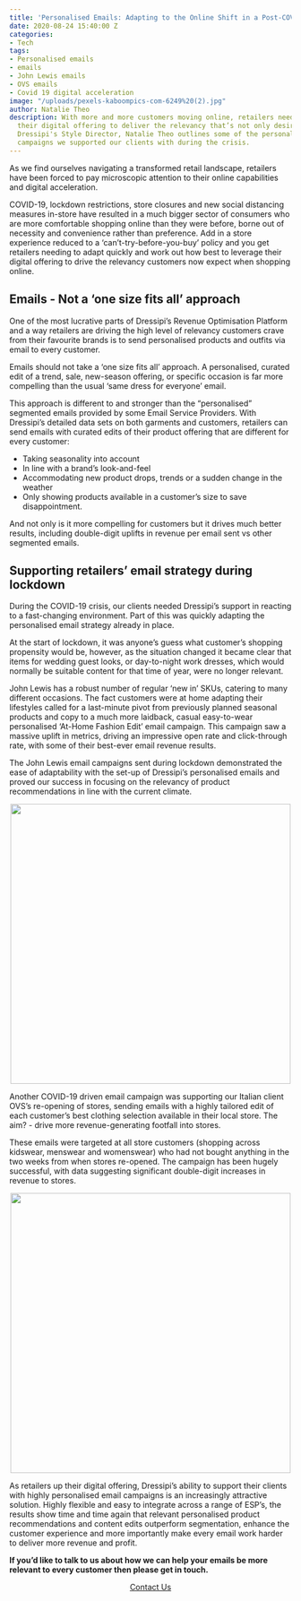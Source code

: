 ```yaml
---
title: 'Personalised Emails: Adapting to the Online Shift in a Post-COVID World'
date: 2020-08-24 15:40:00 Z
categories:
- Tech
tags:
- Personalised emails
- emails
- John Lewis emails
- OVS emails
- Covid 19 digital acceleration
image: "/uploads/pexels-kaboompics-com-6249%20(2).jpg"
author: Natalie Theo
description: With more and more customers moving online, retailers need to leverage
  their digital offering to deliver the relevancy that’s not only desired but expected.
  Dressipi's Style Director, Natalie Theo outlines some of the personalised email
  campaigns we supported our clients with during the crisis.
---
```


As we find ourselves navigating a transformed retail landscape, retailers have been forced to pay microscopic attention to their online capabilities and digital acceleration. 

COVID-19, lockdown restrictions, store closures and new social distancing measures in-store have resulted in a much bigger sector of consumers who are more comfortable shopping online than they were before, borne out of necessity and convenience rather than preference. Add in a store experience reduced to a ‘can’t-try-before-you-buy’ policy and you get retailers needing to adapt quickly and work out how best to leverage their digital offering to drive the relevancy customers now expect when shopping online.

## Emails - Not a ‘one size fits all’ approach

One of the most lucrative parts of Dressipi’s Revenue Optimisation Platform and a way retailers are driving the high level of relevancy customers crave from their favourite brands is to send personalised products and outfits via email to every customer. 

Emails should not take a ‘one size fits all’ approach. A personalised, curated edit of a trend, sale, new-season offering, or specific occasion is far more compelling than the usual ‘same dress for everyone’ email.

This approach is different to and stronger than the “personalised” segmented emails provided by some Email Service Providers. With Dressipi’s detailed data sets on both garments and customers, retailers can send emails with curated edits of their product offering that are different for every customer:

* Taking seasonality into account
* In line with a brand’s look-and-feel
* Accommodating new product drops, trends or a sudden change in the weather 
* Only showing products available in a customer’s size to save disappointment.

And not only is it more compelling for customers but it drives much better results, including double-digit uplifts in revenue per email sent vs other segmented emails. 

## Supporting retailers’ email strategy during lockdown

During the COVID-19 crisis, our clients needed Dressipi’s support in reacting to a fast-changing environment. Part of this was quickly adapting the personalised email strategy already in place.

At the start of lockdown, it was anyone’s guess what customer’s shopping propensity would be, however, as the situation changed it became clear that items for wedding guest looks, or day-to-night work dresses, which would normally be suitable content for that time of year, were no longer relevant.

John Lewis has a robust number of regular ‘new in’ SKUs, catering to many different occasions. The fact customers were at home adapting their lifestyles called for a last-minute pivot from previously planned seasonal products and copy to a much more laidback, casual easy-to-wear personalised ‘At-Home Fashion Edit’ email campaign. This campaign saw a massive uplift in metrics, driving an impressive open rate and click-through rate, with some of their best-ever email revenue results. 

The John Lewis email campaigns sent during lockdown demonstrated the ease of adaptability with the set-up of Dressipi’s personalised emails and proved our success in focusing on the relevancy of product recommendations in line with the current climate.

<p style="text-align:center"><img style="margin-left: 0px; width: 500px;" src ="/uploads/email-2-JL.png"/></p>

Another COVID-19 driven email campaign was supporting our Italian client OVS’s re-opening of stores, sending emails with a highly tailored edit of each customer’s best clothing selection available in their local store. The aim? - drive more revenue-generating footfall into stores.
 
These emails were targeted at all store customers (shopping across kidswear, menswear and womenswear) who had not bought anything in the two weeks from when stores re-opened. The campaign has been hugely successful, with data suggesting significant double-digit increases in revenue to stores.

<p style="text-align:center"><img style="margin-left: 0px; width: 500px;" src ="/uploads/email-2-OVS.png"/></p>

As retailers up their digital offering, Dressipi’s ability to support their clients with highly personalised email campaigns is an increasingly attractive solution. Highly flexible and easy to integrate across a range of ESP’s, the results show time and time again that relevant personalised product recommendations and content edits outperform segmentation, enhance the customer experience and more importantly make every email work harder to deliver more revenue and profit.

**If you’d like to talk to us about how we can help your emails be more relevant to every customer then please get in touch.**

<p style="text-align:center"><a href="/contact/" class="button button-primary">Contact Us</a></p>